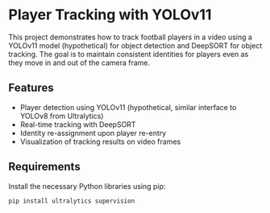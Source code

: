 # Player Tracking with YOLOv11

This project demonstrates how to track football players in a video using a YOLOv11 model (hypothetical) for object detection and DeepSORT for object tracking. The goal is to maintain consistent identities for players even as they move in and out of the camera frame.

## Features
- Player detection using YOLOv11 (hypothetical, similar interface to YOLOv8 from Ultralytics)
- Real-time tracking with DeepSORT
- Identity re-assignment upon player re-entry
- Visualization of tracking results on video frames

## Requirements
Install the necessary Python libraries using pip:

```bash
pip install ultralytics supervision 


